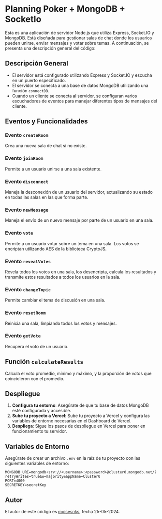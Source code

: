 # Planning Poker + MongoDB + SocketIo

Esta es una aplicación de servidor Node.js que utiliza Express, Socket.IO y MongoDB. Está diseñada para gestionar salas de chat donde los usuarios pueden unirse, enviar mensajes y votar sobre temas. A continuación, se presenta una descripción general del código:

## Descripción General

- El servidor está configurado utilizando Express y Socket.IO y escucha en un puerto especificado.
- El servidor se conecta a una base de datos MongoDB utilizando una función `connectDB`.
- Cuando un cliente se conecta al servidor, se configuran varios escuchadores de eventos para manejar diferentes tipos de mensajes del cliente.

## Eventos y Funcionalidades

### Evento `createRoom`

Crea una nueva sala de chat si no existe.

### Evento `joinRoom`

Permite a un usuario unirse a una sala existente.

### Evento `disconnect`

Maneja la desconexión de un usuario del servidor, actualizando su estado en todas las salas en las que forma parte.

### Evento `newMessage`

Maneja el envío de un nuevo mensaje por parte de un usuario en una sala.

### Evento `vote`

Permite a un usuario votar sobre un tema en una sala. Los votos se encriptan utilizando AES de la biblioteca CryptoJS.

### Evento `revealVotes`

Revela todos los votos en una sala, los desencripta, calcula los resultados y transmite estos resultados a todos los usuarios en la sala.

### Evento `changeTopic`

Permite cambiar el tema de discusión en una sala.

### Evento `resetRoom`

Reinicia una sala, limpiando todos los votos y mensajes.

### Evento `getVote`

Recupera el voto de un usuario.

## Función `calculateResults`

Calcula el voto promedio, mínimo y máximo, y la proporción de votos que coincidieron con el promedio.

## Despliegue

1. **Configura tu entorno**: Asegúrate de que tu base de datos MongoDB esté configurada y accesible.
2. **Sube tu proyecto a Vercel**: Sube tu proyecto a Vercel y configura las variables de entorno necesarias en el Dashboard de Vercel.
3. **Despliega**: Sigue los pasos de despliegue en Vercel para poner en funcionamiento tu servidor.

## Variables de Entorno

Asegúrate de crear un archivo `.env` en la raíz de tu proyecto con las siguientes variables de entorno:

```env
MONGODB_URI=mongodb+srv://<username>:<password>@cluster0.mongodb.net/?retryWrites=true&w=majority&appName=Cluster0
PORT=4000
SECRETKEY=secretKey
```

## Autor
El autor de este código es [moisesnks](https://github.com/moisesnks), fecha 25-05-2024.


